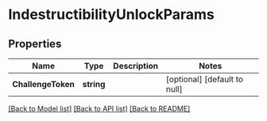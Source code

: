 # IndestructibilityUnlockParams

## Properties
Name | Type | Description | Notes
------------ | ------------- | ------------- | -------------
**ChallengeToken** | **string** |  | [optional] [default to null]

[[Back to Model list]](../README.md#documentation-for-models) [[Back to API list]](../README.md#documentation-for-api-endpoints) [[Back to README]](../README.md)


